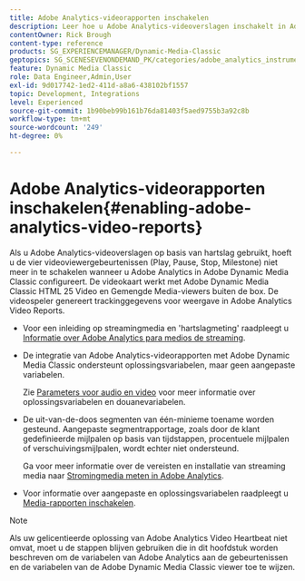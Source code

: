 ```yaml
---
title: Adobe Analytics-videorapporten inschakelen
description: Leer hoe u Adobe Analytics-videoverslagen inschakelt in Adobe Dynamic Media Classic.
contentOwner: Rick Brough
content-type: reference
products: SG_EXPERIENCEMANAGER/Dynamic-Media-Classic
geptopics: SG_SCENESEVENONDEMAND_PK/categories/adobe_analytics_instrumentation_kit
feature: Dynamic Media Classic
role: Data Engineer,Admin,User
exl-id: 9d017742-1ed2-411d-a8a6-438102bf1557
topic: Development, Integrations
level: Experienced
source-git-commit: 1b90beb99b161b76da81403f5aed9755b3a92c8b
workflow-type: tm+mt
source-wordcount: '249'
ht-degree: 0%

---
```


# Adobe Analytics-videorapporten inschakelen{#enabling-adobe-analytics-video-reports}

Als u Adobe Analytics-videoverslagen op basis van hartslag gebruikt, hoeft u de vier videoviewergebeurtenissen (Play, Pause, Stop, Milestone) niet meer in te schakelen wanneer u Adobe Analytics in Adobe Dynamic Media Classic configureert. De videokaart werkt met Adobe Dynamic Media Classic HTML 25 Video en Gemengde Media-viewers buiten de box. De videospeler genereert trackinggegevens voor weergave in Adobe Analytics Video Reports.

* Voor een inleiding op streamingmedia en &#39;hartslagmeting&#39; raadpleegt u [Informatie over Adobe Analytics para medios de streaming](https://experienceleague.adobe.com/docs/media-analytics/using/media-overview.html).

* De integratie van Adobe Analytics-videorapporten met Adobe Dynamic Media Classic ondersteunt oplossingsvariabelen, maar geen aangepaste variabelen.

  Zie [Parameters voor audio en video](https://experienceleague.adobe.com/docs/media-analytics/using/implementation/variables/audio-video-parameters.html) voor meer informatie over oplossingsvariabelen en douanevariabelen.

* De uit-van-de-doos segmenten van één-minieme toename worden gesteund. Aangepaste segmentrapportage, zoals door de klant gedefinieerde mijlpalen op basis van tijdstappen, procentuele mijlpalen of verschuivingsmijlpalen, wordt echter niet ondersteund.

  Ga voor meer informatie over de vereisten en installatie van streaming media naar [Stromingmedia meten in Adobe Analytics](https://experienceleague.adobe.com/docs/media-analytics/using/media-overview.html).

* Voor informatie over aangepaste en oplossingsvariabelen raadpleegt u [Media-rapporten inschakelen](https://experienceleague.adobe.com/docs/media-analytics/using/media-reports/media-reports-enable.html?lang=en#media-reports).

>[!NOTE]
>
>Als uw gelicentieerde oplossing van Adobe Analytics Video Heartbeat niet omvat, moet u de stappen blijven gebruiken die in dit hoofdstuk worden beschreven om de variabelen van Adobe Analytics aan de gebeurtenissen en de variabelen van de Adobe Dynamic Media Classic viewer toe te wijzen.
